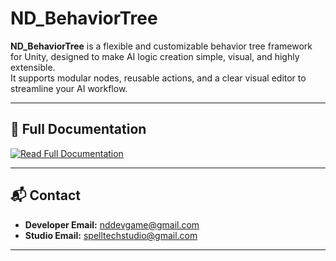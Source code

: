 # ND_BehaviorTree

**ND_BehaviorTree** is a flexible and customizable behavior tree framework for Unity, designed to make AI logic creation simple, visual, and highly extensible.  
It supports modular nodes, reusable actions, and a clear visual editor to streamline your AI workflow.

---

## 📄 Full Documentation  
[![Read Full Documentation](https://img.shields.io/badge/📘%20Read%20Full%20Documentation-blue)](https://nddevvlog.github.io/ND_BehaviorTreeDocumentPage)

---

## 📬 Contact  
- **Developer Email:** nddevgame@gmail.com  
- **Studio Email:** spelltechstudio@gmail.com  

---
